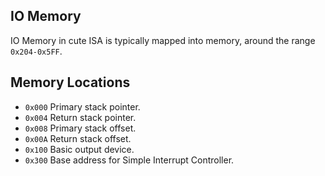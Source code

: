## IO Memory
IO Memory in cute ISA is typically mapped into memory, around the range `0x204-0x5FF`.

## Memory Locations
- `0x000` Primary stack pointer.
- `0x004` Return stack pointer.
- `0x008` Primary stack offset. 
- `0x00A` Return stack offset.
- `0x100` Basic output device.
- `0x300` Base address for Simple Interrupt Controller.

